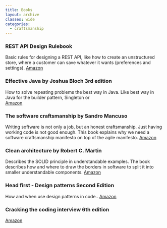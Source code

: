 ```yaml
---
title: Books
layout: archive
classes: wide
categories:
  - craftsmanship
---
```



### REST API Design Rulebook 
Basic rules for designing a REST API, like how to create an unstructured store, where a customer can save whatever it wants (preferences and settings). 
[Amazon](https://www.amazon.de/REST-Design-Rulebook-Mark-Masse/dp/1449310508)

### Effective Java by Joshua Bloch 3rd edition
How to solve repeating problems the best way in Java. Like best way in Java for the builder pattern, Singleton or   
[Amazon](https://www.amazon.com/Effective-Java-Joshua-Bloch/dp/0134685997)

### The software craftsmanship by Sandro Mancuso
Writing software is not only a job, but an honest craftsmanship. 
Just having working code is not good enough. This book explains why we need a software craftsmanship manifesto on top of the agile manifesto.
[Amazon](https://www.amazon.com/Software-Craftsman-Professionalism-Pragmatism-Robert/dp/0134052501)

### Clean architecture by Robert C. Martin
Describes the SOLID principle in understandable examples.
The book describes how and where to draw the borders in software to split it into smaller understandable components.
[Amazon](https://www.amazon.com/Clean-Architecture-Craftsmans-Software-Structure/dp/0134494164)

### Head first - Design patterns Second Edition
How and when use design patterns in code..
[Amazon](https://www.amazon.com/Head-First-Design-Patterns-Object-Oriented/dp/149207800X)

### Cracking the coding interview 6th edition
[Amazon](https://www.amazon.com/Cracking-Coding-Interview-Programming-Questions/dp/0984782850)